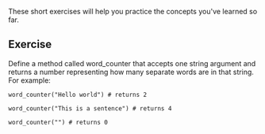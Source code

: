 These short exercises will help you practice the concepts you've learned so far.

## Exercise

Define a method called word_counter that accepts one string argument and returns a number representing how many separate words are in that string. For example:

```
word_counter("Hello world") # returns 2

word_counter("This is a sentence") # returns 4

word_counter("") # returns 0
```
